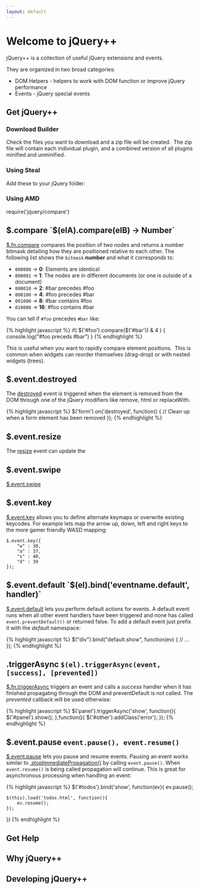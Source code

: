 ```yaml
---
layout: default
---
```


# Welcome to jQuery++

jQuery++ is a collection of useful jQuery extensions and events.

They are organized in two broad categories:

 - DOM Helpers - helpers to work with DOM function or improve jQuery performance
 - Events - jQuery special events

## Get jQuery++

### Download Builder

Check the files you want to download and a zip file will be created.  The
zip file will contain each individual plugin, and a combined version of all plugins
minified and unminified.

### Using Steal

Add these to your jQuery folder:

### Using AMD

require('jquery/compare')

## $.compare `$(elA).compare(elB) -> Number`

[$.fn.compare](http://donejs.com/docs.html#!jQuery.compare) compares
the position of two nodes and returns a number bitmask detailing how they
are positioned relative to each other. The following list shows the `bitmask` __number__ and what it corresponds to:

* `000000` -> __0__: Elements are identical
* `000001` -> __1__: The nodes are in different documents (or one is outside of a document)
* `000010` -> __2__: #bar precedes #foo
* `000100` -> __4__: #foo precedes #bar
* `001000` -> __8__: #bar contains #foo
* `010000` -> __16__: #foo contains #bar

You can tell if `#foo` precedes `#bar` like:

{% highlight javascript %}
if( $('#foo').compare($('#bar')) & 4 ) {
    console.log("#foo preceds #bar")
}
{% endhighlight %}

This is useful when you want to rapidly compare element positions.  This is
common when widgets can reorder themselves (drag-drop) or with nested widgets (trees).


## $.event.destroyed

The [destroyed](http://donejs.com/docs.html#!jQuery.event.destroyed) event is triggered when the element is removed from the DOM through one of the jQuery modifiers like remove, html or replaceWith.

{% highlight javascript %}
$('form').on('destroyed', function() {
	// Clean up when a form element has been removed
});
{% endhighlight %}

## $.event.resize

The [resize](http://donejs.com/docs.html#!jQuery.event.resize) event can update the

## $.event.swipe

[$.event.swipe](http://donejs.com/docs.html#!jQuery.event.swipe)

## $.event.key

[$.event.key](http://donejs.com/docs.html#!jQuery.event.key) allows you to define alternate keymaps or overwrite existing keycodes. For example lets map the arrow up, down, left and right keys to the more gamer friendly WASD mapping:

	$.event.key({
		"w" : 38,
		"a" : 37,
		"s" : 40,
		"d" : 39
	});

## $.event.default `$(el).bind('eventname.default', handler)`

[$.event.default](http://donejs.com/docs.html#!jQuery.event.default) lets you perform default actions for events. A default event runs when all other event handlers have been triggered and none has called `event.preventDefault()` or returned false. To add a default event just prefix it with the *default* namespace:

{% highlight javascript %}
$("div").bind("default.show", function(ev) {
	// ...
});
{% endhighlight %}

## .triggerAsync `$(el).triggerAsync(event, [success], [prevented])`

[$.fn.triggerAsync](http://donejs.com/docs.html#!jQuery.fn.triggerAsync) triggers an event and calls a *success* handler when it has finished propagating through the DOM and preventDefault is not called. The *prevented* callback will be used otherwise:

{% highlight javascript %}
$('panel').triggerAsync('show', function(){
		$('#panel').show();
    },function(){
		$('#other').addClass('error');
});
{% endhighlight %}


## $.event.pause `event.pause(), event.resume()`

[$.event.pause](http://donejs.com/docs.html#!jQuery.event.pause) lets you pause and resume events. Pausing an event works similar to [.stopImmediatePropagation()](http://api.jquery.com/event.stopImmediatePropagation/) by calling `event.pause()`. When `event.resume()` is being called propagation will continue. This is great for asynchronous processing when handling an event:

{% highlight javascript %}
$('#todos').bind('show', function(ev){
	ev.pause();

    $(this).load('todos.html', function(){
        ev.resume();
	});
})
{% endhighlight %}

## Get Help

## Why jQuery++

## Developing jQuery++